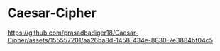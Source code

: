 # Caesar-Cipher

https://github.com/prasadbadiger18/Caesar-Cipher/assets/155557201/aa26ba8d-1458-434e-8830-7e3884bf04c5

